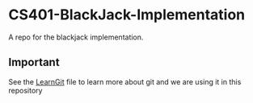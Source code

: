 # CS401-BlackJack-Implementation
A repo for the blackjack implementation.

## Important
See the [LearnGit](LEARNGIT.md) file to learn more about git and we are using it in this repository